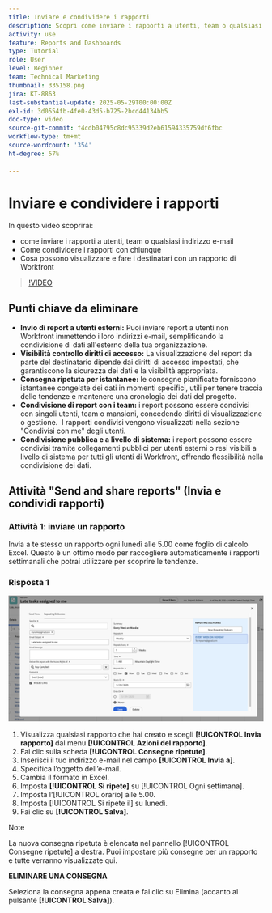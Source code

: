 ```yaml
---
title: Inviare e condividere i rapporti
description: Scopri come inviare i rapporti a utenti, team o qualsiasi indirizzo e-mail e come condividerli con chiunque in Workfront.
activity: use
feature: Reports and Dashboards
type: Tutorial
role: User
level: Beginner
team: Technical Marketing
thumbnail: 335158.png
jira: KT-8863
last-substantial-update: 2025-05-29T00:00:00Z
exl-id: 3d0554fb-4fe0-43d5-b725-2bcd44134bb5
doc-type: video
source-git-commit: f4cdb04795c8dc95339d2eb61594335759df6fbc
workflow-type: tm+mt
source-wordcount: '354'
ht-degree: 57%

---
```


# Inviare e condividere i rapporti

In questo video scoprirai:

* come inviare i rapporti a utenti, team o qualsiasi indirizzo e-mail
* Come condividere i rapporti con chiunque
* Cosa possono visualizzare e fare i destinatari con un rapporto di Workfront

>[!VIDEO](https://video.tv.adobe.com/v/3447820/?quality=12&learn=on&captions=ita)

## Punti chiave da eliminare

* **Invio di report a utenti esterni:** Puoi inviare report a utenti non Workfront immettendo i loro indirizzi e-mail, semplificando la condivisione di dati all&#39;esterno della tua organizzazione. &#x200B;
* **Visibilità controllo diritti di accesso:** La visualizzazione del report da parte del destinatario dipende dai diritti di accesso impostati, che garantiscono la sicurezza dei dati e la visibilità appropriata. &#x200B;
* **Consegna ripetuta per istantanee:** le consegne pianificate forniscono istantanee congelate dei dati in momenti specifici, utili per tenere traccia delle tendenze e mantenere una cronologia dei dati del progetto. &#x200B;
* **Condivisione di report con i team:** i report possono essere condivisi con singoli utenti, team o mansioni, concedendo diritti di visualizzazione o gestione. &#x200B; I rapporti condivisi vengono visualizzati nella sezione &quot;Condivisi con me&quot; degli utenti. &#x200B;
* **Condivisione pubblica e a livello di sistema:** i report possono essere condivisi tramite collegamenti pubblici per utenti esterni o resi visibili a livello di sistema per tutti gli utenti di Workfront, offrendo flessibilità nella condivisione dei dati.


## Attività &quot;Send and share reports&quot; (Invia e condividi rapporti)

### Attività 1: inviare un rapporto

Invia a te stesso un rapporto ogni lunedì alle 5.00 come foglio di calcolo Excel. Questo è un ottimo modo per raccogliere automaticamente i rapporti settimanali che potrai utilizzare per scoprire le tendenze.

### Risposta 1

![Immagine della schermata per impostare le consegne ripetute dei rapporti](assets/send-a-report.png)

1. Visualizza qualsiasi rapporto che hai creato e scegli **[!UICONTROL Invia rapporto]** dal menu **[!UICONTROL Azioni del rapporto]**.
1. Fai clic sulla scheda **[!UICONTROL Consegne ripetute]**.
1. Inserisci il tuo indirizzo e-mail nel campo **[!UICONTROL Invia a]**.
1. Specifica l’oggetto dell’e-mail.
1. Cambia il formato in Excel.
1. Imposta **[!UICONTROL Si ripete]** su [!UICONTROL Ogni settimana].
1. Imposta l’[!UICONTROL orario] alle 5.00.
1. Imposta [!UICONTROL Si ripete il] su lunedì.
1. Fai clic su **[!UICONTROL Salva]**.

>[!NOTE]
>
>La nuova consegna ripetuta è elencata nel pannello [!UICONTROL Consegne ripetute] a destra. Puoi impostare più consegne per un rapporto e tutte verranno visualizzate qui.

**ELIMINARE UNA CONSEGNA**

Seleziona la consegna appena creata e fai clic su Elimina (accanto al pulsante **[!UICONTROL Salva]**).
